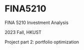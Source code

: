 # FINA5210

FINA 5210 Investment Analysis

2023 Fall, HKUST

Project part 2: portfolio optimization
